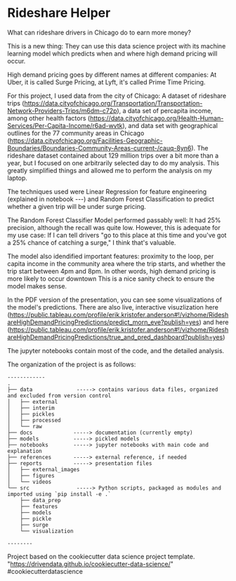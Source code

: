 Rideshare Helper
==============================

What can rideshare drivers in Chicago do to earn more money?  

This is a new thing: They can use this data science project with its machine learning model which predicts when and where high demand pricing will occur. 

High demand pricing goes by different names at different companies: At Uber, it is called Surge Pricing, at Lyft, it's called Prime Time Pricing.

For this project, I used data from the city of Chicago: A dataset of rideshare trips (https://data.cityofchicago.org/Transportation/Transportation-Network-Providers-Trips/m6dm-c72p), a data set of percapita income, among other health factors (https://data.cityofchicago.org/Health-Human-Services/Per-Capita-Income/r6ad-wvtk), and data set with geographical outlines for the 77 community areas in Chicago (https://data.cityofchicago.org/Facilities-Geographic-Boundaries/Boundaries-Community-Areas-current-/cauq-8yn6). The rideshare dataset contained about 129 million trips over a bit more than a year, but I focused on one arbitrarily selected day to do my analysis. This greatly simplified things and allowed me to perform the analysis on my laptop.

The techniques used were Linear Regression for feature engineering (explained in notebook ---) and Random Forest Classification to predict whether a given trip will be under surge pricing.

The Random Forest Classifier Model performed passably well: It had 25% precision, although the recall was quite low. However, this is adequate for my use case: If I can tell drivers "go to this place at this time and you've got a 25% chance of catching a surge," I think that's valuable.

The model also idendified important features: proximity to the loop, per capita income in the community area where the trip starts, and whether the trip start between 4pm and 8pm. In other words, high demand pricing is more likely to occur downtown 
This is a nice sanity check to ensure the model makes sense.

In the PDF version of the presentation, you can see some visualizations of the model's predictions. There are also live, interactive visuzlization here (https://public.tableau.com/profile/erik.kristofer.anderson#!/vizhome/RideshareHighDemandPricingPredictions/predict_morn_eve?publish=yes) and here (https://public.tableau.com/profile/erik.kristofer.anderson#!/vizhome/RideshareHighDemandPricingPredictions/true_and_pred_dashboard?publish=yes)

The jupyter notebooks contain most of the code, and the detailed analysis.


The organization of the project is as follows:

```
------------
.
├── data              -----> contains various data files, organized and excluded from version control 
│   ├── external
│   ├── interim
│   ├── pickles
│   ├── processed
│   └── raw
├── docs             -----> documentation (currently empty)
├── models           -----> pickled models
├── notebooks        -----> jupyter notebooks with main code and explanation
├── references       -----> external reference, if needed
├── reports          -----> presentation files
│   ├── external_images
│   ├── figures
│   └── videos
└── src               -----> Python scripts, packaged as modules and imported using `pip install -e .`
    ├── data_prep
    ├── features
    ├── models
    ├── pickle
    ├── surge
    └── visualization

--------
```





Project based on the cookiecutter data science project template.  
"https://drivendata.github.io/cookiecutter-data-science/"  
#cookiecutterdatascience
